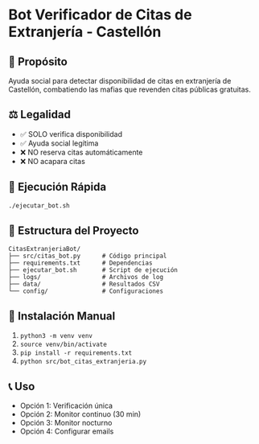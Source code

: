 # Bot Verificador de Citas de Extranjería - Castellón

## 🎯 Propósito
Ayuda social para detectar disponibilidad de citas en extranjería de Castellón, combatiendo las mafias que revenden citas públicas gratuitas.

## ⚖️ Legalidad
- ✅ SOLO verifica disponibilidad
- ✅ Ayuda social legítima  
- ❌ NO reserva citas automáticamente
- ❌ NO acapara citas

## 🚀 Ejecución Rápida
```bash
./ejecutar_bot.sh
```

## 📁 Estructura del Proyecto
```
CitasExtranjeriaBot/
├── src/citas_bot.py      # Código principal
├── requirements.txt      # Dependencias
├── ejecutar_bot.sh       # Script de ejecución
├── logs/                 # Archivos de log
├── data/                 # Resultados CSV
└── config/               # Configuraciones
```

## 🔧 Instalación Manual
1. `python3 -m venv venv`
2. `source venv/bin/activate` 
3. `pip install -r requirements.txt`
4. `python src/bot_citas_extranjeria.py`

## 📞 Uso
- Opción 1: Verificación única
- Opción 2: Monitor continuo (30 min)
- Opción 3: Monitor nocturno
- Opción 4: Configurar emails
